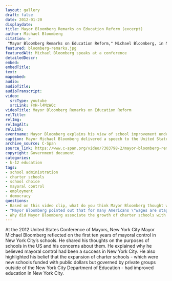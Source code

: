 ```yaml
--- 
layout: gallery
draft: false
date: 2012-01-20
displaydate: 
title: Mayor Bloomberg Remarks on Education Reform (excerpt)
author: Michael Bloomberg
citation: >
 "Mayor Bloomberg Remarks on Education Reform," Michael Bloomberg, in New York City Civil Rights History Project, Accessed: [Month Day, Year], https://nyccivilrightshistory.org/gallery/bloomberg-remarks.
featured: bloomberg-remarks.jpg
featuredAlt: Michael Bloomberg speaks at a conference
detailedDescr: 
embed: 
embedTitle: 
text: 
mapembed: 
audio: 
audioTitle: 
audioTranscript: 
video: 
  srcType: youtube
  srcLink: FmH-l4MzWQc
videoTitle: Mayor Bloomberg Remarks on Education Reform
relTitle: 
relImg: 
relImgAlt: 
relLink: 
eventname: Mayor Bloomberg explains his view of school improvement under mayoral control. 
caption: Mayor Michael Bloomberg delivered a speech to the United States Conference of Mayors on education reform. He described what he saw as accomplishments in the first ten years of mayoral control in New York City. 
archive_source: C-Span
source_link: https://www.c-span.org/video/?303798-2/mayor-bloomberg-remarks-education-reform
copyright: Government document
categories: 
- k-12 education
tags:
- school administration
- charter schools
- school choice
- mayoral control
- employment
- democracy
questions: 
- Based on this video clip, what do you think Mayor Bloomberg thought were the purposes of schools? Do you agree or disagree with his view? Why? How do his views compare to others that you have read about? 
- "Mayor Bloomberg pointed out that for many Americans \"wages are stagnating\" and that \"too many young people are unable to find the career path [that leads] to the American Dream.\" He thought this was a result of poor performance in education. What other factors might be involved?"
- Why did Mayor Bloomberg associate the growth of charter schools with educational improvements? What evidence did he use to support his answer? Is that evidence convincing to you? Why or why not?
--- 
```


At the 2012 United States Conference of Mayors, New York City Mayor Michael Bloomberg reflected on the first ten years of mayoral control in New York City’s schools. He shared his thoughts on the purposes of schools in the US and his concerns about them. He explained why he believed mayoral control had been a success in New York City. He also highlighted his belief that the expansion of charter schools - which were new schools funded with public dollars but governed by private groups outside of the New York City Department of Education - had improved education in New York City.  
